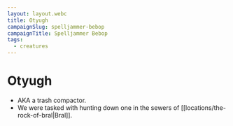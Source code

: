 ```yaml
---
layout: layout.webc
title: Otyugh
campaignSlug: spelljammer-bebop
campaignTitle: Spelljammer Bebop
tags:
  - creatures
---
```

# Otyugh

- AKA a trash compactor.
- We were tasked with hunting down one in the sewers of [[locations/the-rock-of-bral|Bral]].
